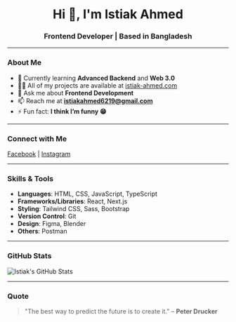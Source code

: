 <h1 align="center">Hi 👋, I'm Istiak Ahmed</h1>
<h3 align="center">Frontend Developer | Based in Bangladesh</h3>

---

### About Me
- 🌱 Currently learning **Advanced Backend** and **Web 3.0**
- 👨‍💻 All of my projects are available at [istiak-ahmed.com](https://istiak-ahmed.com)
- 💬 Ask me about **Frontend Development**
- 📫 Reach me at **istiakahmed6219@gmail.com**
- ⚡ Fun fact: **I think I’m funny 😁**

---

### Connect with Me
[Facebook](https://www.facebook.com/minalislam.khondrokar) | [Instagram](https://instagram.com/istiak.minal)

---

### Skills & Tools
- **Languages**: HTML, CSS, JavaScript, TypeScript
- **Frameworks/Libraries**: React, Next.js
- **Styling**: Tailwind CSS, Sass, Bootstrap
- **Version Control**: Git
- **Design**: Figma, Blender
- **Others**: Postman

---

### GitHub Stats
![Istiak's GitHub Stats](https://github-readme-stats.vercel.app/api?username=istiakahmeed&show_icons=true&hide_title=true&count_private=true&theme=radical)

---

### Quote
> "The best way to predict the future is to create it." – **Peter Drucker**

